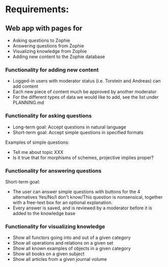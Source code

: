 # Requirements:

## Web app with pages for

* Asking questions to Zophie
* Answering questions from Zophie
* Visualizing knowledge from Zophie
* Adding new content to the Zophie database


### Functionality for adding new content
* Logged-in users with moderator status (i.e. Torstein and Andreas) can add content
* Each new piece of content much be approved by another moderator
* For the different types of data we would like to add, see the list under PLANNING.md


### Functionality for asking questions 

* Long-term goal: Accept questions in natural language
* Short-term goal: Accept simple questions in specified formats

Examples of simple questions:
* Tell me about topic XXX
* Is it true that for morphisms of schemes, projective implies proper?


### Functionality for answering questions

Short-term goal: 
* The user can answer simple questions with buttons for the 4 alternatives Yes/No/I don't know/This question is nonsensical, together with a free-text box for an optional explanation.
* Every answer is saved, and is reviewed by a moderator before it is added to the knowledge base


### Functionality for visualizing knowledge

* Show all functors going into and out of a given category
* Show all operations and relations on a given set
* Show all known examples of objects in a given category
* Show all books on a given subject
* Show all articles from a given journal volume


